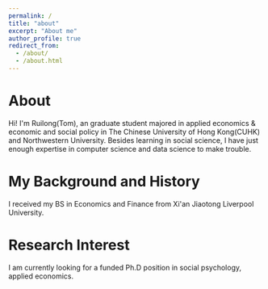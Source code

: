```yaml
---
permalink: /
title: "about"
excerpt: "About me"
author_profile: true
redirect_from: 
  - /about/
  - /about.html
---
```


About
======
Hi! I'm Ruilong(Tom), an graduate student majored in applied economics & economic and social policy in The Chinese University of Hong Kong(CUHK) and Northwestern University. Besides learning in social science, I have just enough expertise in computer science and data science to make trouble. 


My Background and History
======
I received my BS in Economics and Finance from Xi'an Jiaotong Liverpool University.


Research Interest 
======
I am currently looking for a funded Ph.D position in social psychology, applied economics.